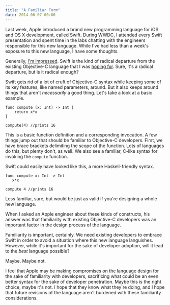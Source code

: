 ```yaml
---
title: "A Familiar Form"
date: 2014-06-07 00:00
---
```


Last week, Apple introduced a brand new programming language for iOS and OS X development, called Swift. During WWDC, I attended every Swift presentation and spent time in the labs chatting with the engineers responsible for this new language. While I've had less than a week's exposure to this new language, I have some thoughts.

Generally, [I'm impressed](/blog/initial-thoughts-on-swift). Swift is the kind of radical departure from the existing Objective-C language that I was [hoping for](/blog/we-need-to-replace-objective-c). Sure, it's a radical departure, but is it radical enough?

Swift gets rid of a lot of cruft of Objective-C syntax while keeping some of its key features, like named parameters, around. But it also keeps around things that aren't _necessarily_ a good thing. Let's take a look at a basic example.

```
func compute (x: Int) -> Int {
    return x*x
}

compute(4) //prints 16
```

This is a basic function definition and a corresponding invocation. A few things jump out that should be familiar to Objective-C developers. First, we have brace brackets delimiting the scope of the function. Lots of languages do this, but plenty don't, as well. We also see a familiar, C-like syntax for invoking the `compute` function.

Swift could easily have looked like this, a more Haskell-friendly syntax.

```
func compute x: Int -> Int 
   x*x

compute 4 //prints 16
```

Less familiar, sure, but would be just as valid if you're designing a whole new language.

When I asked an Apple engineer about these kinds of constructs, his answer was that familiarity with existing Objective-C developers was an important factor in the design process of the language.

Familiarity is important, certainly. We need existing developers to embrace Swift in order to avoid a situation where this new language languishes. However, while it's important for the sake of developer adoption, will it lead to the _best_ language possible?

Maybe. Maybe not.

I feel that Apple may be making compromises on the language design for the sake of familiarity with developers, sacrificing what could be an even better syntax for the sake of developer penetration. Maybe this is the right choice, maybe it's not. I hope that they know what they're doing, and I hope that future revisions of the language aren't burdened with these familiarity considerations.

<!-- more -->
